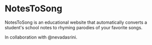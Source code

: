 # NotesToSong
NotesToSong is an educational website that automatically converts a student's school notes to rhyming parodies of your favorite songs. 



In collaboration with @nevadasrini.
